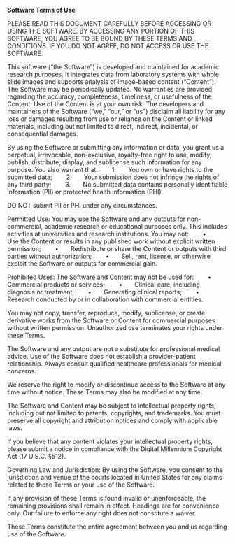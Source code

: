 **Software Terms of Use**

PLEASE READ THIS DOCUMENT CAREFULLY BEFORE ACCESSING OR USING THE SOFTWARE. BY ACCESSING ANY PORTION OF THIS SOFTWARE, YOU AGREE TO BE BOUND BY THESE TERMS AND CONDITIONS. IF YOU DO NOT AGREE, DO NOT ACCESS OR USE THE SOFTWARE.

This software (“the Software”) is developed and maintained for academic research purposes. It integrates data from laboratory systems with whole slide images and supports analysis of image-based content (“Content”). The Software may be periodically updated. No warranties are provided regarding the accuracy, completeness, timeliness, or usefulness of the Content. Use of the Content is at your own risk. The developers and maintainers of the Software (“we,” “our,” or “us”) disclaim all liability for any loss or damages resulting from use or reliance on the Content or linked materials, including but not limited to direct, indirect, incidental, or consequential damages.

By using the Software or submitting any information or data, you grant us a perpetual, irrevocable, non-exclusive, royalty-free right to use, modify, publish, distribute, display, and sublicense such information for any purpose. You also warrant that:
  1.  You own or have rights to the submitted data;
  2.  Your submission does not infringe the rights of any third party;
  3.  No submitted data contains personally identifiable information (PII) or protected health information (PHI).

DO NOT submit PII or PHI under any circumstances.

Permitted Use:
You may use the Software and any outputs for non-commercial, academic research or educational purposes only. This includes activities at universities and research institutions. You may not:
  •  Use the Content or results in any published work without explicit written permission;
  •  Redistribute or share the Content or outputs with third parties without authorization;
  •  Sell, rent, license, or otherwise exploit the Software or outputs for commercial gain.

Prohibited Uses:
The Software and Content may not be used for:
  •  Commercial products or services;
  •  Clinical care, including diagnosis or treatment;
  •  Generating clinical reports;
  •  Research conducted by or in collaboration with commercial entities.

You may not copy, transfer, reproduce, modify, sublicense, or create derivative works from the Software or Content for commercial purposes without written permission. Unauthorized use terminates your rights under these Terms.

The Software and any output are not a substitute for professional medical advice. Use of the Software does not establish a provider-patient relationship. Always consult qualified healthcare professionals for medical concerns.

We reserve the right to modify or discontinue access to the Software at any time without notice. These Terms may also be modified at any time.

The Software and Content may be subject to intellectual property rights, including but not limited to patents, copyrights, and trademarks. You must preserve all copyright and attribution notices and comply with applicable laws.

If you believe that any content violates your intellectual property rights, please submit a notice in compliance with the Digital Millennium Copyright Act (17 U.S.C. §512).

Governing Law and Jurisdiction:
By using the Software, you consent to the jurisdiction and venue of the courts located in United States for any claims related to these Terms or your use of the Software.

If any provision of these Terms is found invalid or unenforceable, the remaining provisions shall remain in effect. Headings are for convenience only. Our failure to enforce any right does not constitute a waiver.

These Terms constitute the entire agreement between you and us regarding use of the Software.
